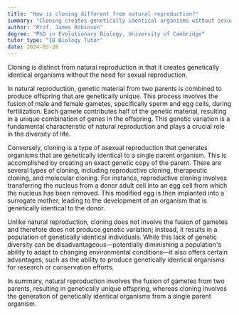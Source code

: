 ```yaml
---
title: "How is cloning different from natural reproduction?"
summary: "Cloning creates genetically identical organisms without sexual reproduction, distinguishing it from natural reproduction processes."
author: "Prof. James Robinson"
degree: "PhD in Evolutionary Biology, University of Cambridge"
tutor_type: "IB Biology Tutor"
date: 2024-03-28
---
```


Cloning is distinct from natural reproduction in that it creates genetically identical organisms without the need for sexual reproduction.

In natural reproduction, genetic material from two parents is combined to produce offspring that are genetically unique. This process involves the fusion of male and female gametes, specifically sperm and egg cells, during fertilization. Each gamete contributes half of the genetic material, resulting in a unique combination of genes in the offspring. This genetic variation is a fundamental characteristic of natural reproduction and plays a crucial role in the diversity of life.

Conversely, cloning is a type of asexual reproduction that generates organisms that are genetically identical to a single parent organism. This is accomplished by creating an exact genetic copy of the parent. There are several types of cloning, including reproductive cloning, therapeutic cloning, and molecular cloning. For instance, reproductive cloning involves transferring the nucleus from a donor adult cell into an egg cell from which the nucleus has been removed. This modified egg is then implanted into a surrogate mother, leading to the development of an organism that is genetically identical to the donor.

Unlike natural reproduction, cloning does not involve the fusion of gametes and therefore does not produce genetic variation; instead, it results in a population of genetically identical individuals. While this lack of genetic diversity can be disadvantageous—potentially diminishing a population's ability to adapt to changing environmental conditions—it also offers certain advantages, such as the ability to produce genetically identical organisms for research or conservation efforts.

In summary, natural reproduction involves the fusion of gametes from two parents, resulting in genetically unique offspring, whereas cloning involves the generation of genetically identical organisms from a single parent organism.
    